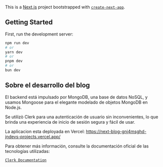 This is a [Next.js](https://nextjs.org) project bootstrapped with [`create-next-app`](https://github.com/vercel/next.js/tree/canary/packages/create-next-app).

## Getting Started

First, run the development server:

```bash
npm run dev
# or
yarn dev
# or
pnpm dev
# or
bun dev
```
## Sobre el desarrollo del blog

El backend está impulsado por MongoDB, una base de datos NoSQL, y usamos Mongoose para el elegante modelado de objetos MongoDB en Node.js.

Se utilizò Clerk para una autenticación de usuario sin inconvenientes, lo que brinda una experiencia de inicio de sesión segura y fácil de usar.

La aplicacion esta deployada en Vercel: https://next-blog-gnj4msghd-jndevs-projects.vercel.app/

Para obtener más información, consulte la documentación oficial de las tecnologías utilizadas:

[`Clerk Documentation`](https://go.clerk.com/fgJHKlt)
